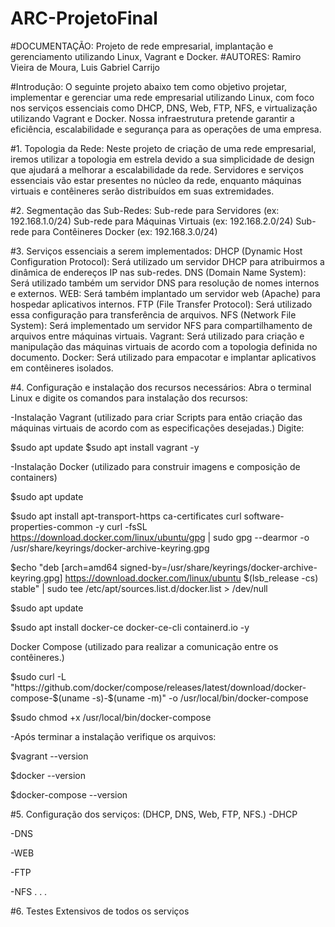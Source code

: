 # ARC-ProjetoFinal

#DOCUMENTAÇÃO: Projeto de rede empresarial, implantação e gerenciamento utilizando Linux, Vagrant e Docker.
#AUTORES: Ramiro Vieira de Moura, Luis Gabriel Carrijo

#Introdução: 
O seguinte projeto abaixo tem como objetivo projetar, implementar e gerenciar uma rede empresarial utilizando Linux, com foco nos serviços essenciais como DHCP, DNS, Web, FTP, NFS, e virtualização utilizando Vagrant e Docker. Nossa infraestrutura pretende garantir a eficiência, escalabilidade e segurança para as operações de uma empresa.


#1. Topologia da Rede:
Neste projeto de criação de uma rede empresarial, iremos utilizar a topologia em estrela devido a sua simplicidade de design que ajudará a melhorar a escalabilidade da rede.
Servidores e serviços essenciais vão estar presentes no núcleo da rede, enquanto máquinas virtuais e contêineres serão distribuídos em suas extremidades.

#2. Segmentação das Sub-Redes: 
Sub-rede para Servidores (ex: 192.168.1.0/24)
Sub-rede para Máquinas Virtuais (ex: 192.168.2.0/24)
Sub-rede para Contêineres Docker (ex: 192.168.3.0/24)

#3. Serviços essenciais a serem implementados:
DHCP (Dynamic Host Configuration Protocol): Será utilizado um servidor DHCP para atribuirmos a dinâmica de endereços IP nas sub-redes.
DNS (Domain Name System): Será utilizado também um servidor DNS para resolução de nomes internos e externos.
WEB: Será também implantado um servidor web (Apache) para hospedar aplicativos internos.
FTP (File Transfer Protocol): Será utilizado essa configuração para transferência de arquivos.
NFS (Network File System): Será implementado um servidor NFS para compartilhamento de arquivos entre máquinas virtuais.
Vagrant: Será utilizado para criação e manipulação das máquinas virtuais de acordo com a topologia definida no documento.
Docker: Será utilizado para empacotar e implantar aplicativos em contêineres isolados.


#4. Configuração e instalação dos recursos necessários: 
Abra o terminal Linux e digite os comandos para instalação dos recursos:

-Instalação Vagrant (utilizado para criar Scripts para então criação das máquinas virtuais de acordo com as especificações desejadas.)
Digite:

$sudo apt update
$sudo apt install vagrant -y

-Instalação Docker (utilizado para construir imagens e composição de containers)

$sudo apt update

$sudo apt install apt-transport-https ca-certificates curl software-properties-common -y
curl -fsSL https://download.docker.com/linux/ubuntu/gpg | sudo gpg --dearmor -o /usr/share/keyrings/docker-archive-keyring.gpg

$echo "deb [arch=amd64 signed-by=/usr/share/keyrings/docker-archive-keyring.gpg] https://download.docker.com/linux/ubuntu $(lsb_release -cs) stable" | sudo tee /etc/apt/sources.list.d/docker.list > /dev/null

$sudo apt update

$sudo apt install docker-ce docker-ce-cli containerd.io -y

Docker Compose (utilizado para realizar a comunicação entre os contêineres.)

$sudo curl -L "https://github.com/docker/compose/releases/latest/download/docker-compose-$(uname -s)-$(uname -m)" -o /usr/local/bin/docker-compose

$sudo chmod +x /usr/local/bin/docker-compose


-Após terminar a instalação verifique os arquivos:

$vagrant --version

$docker --version

$docker-compose --version




#5. Configuração dos serviços: (DHCP, DNS, Web, FTP, NFS.)
-DHCP

-DNS

-WEB

-FTP

-NFS
.
.
.

#6. Testes Extensivos de todos os serviços
